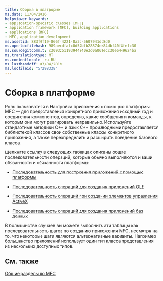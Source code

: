 ```yaml
---
title: Сборка в платформе
ms.date: 11/04/2016
helpviewer_keywords:
- application-specific classes [MFC]
- application framework [MFC], building applications
- applications [MFC]
- MFC, application development
ms.assetid: 883f0f19-866f-4221-8a3d-5607941dc8d0
ms.openlocfilehash: 989aecdfafc0d57bfb28874ee84dbf40f8fefc30
ms.sourcegitcommit: c3093251193944840e3d0a068ecc30e6449624ba
ms.translationtype: MT
ms.contentlocale: ru-RU
ms.lasthandoff: 03/04/2019
ms.locfileid: "57298338"
---
```

# <a name="building-on-the-framework"></a>Сборка в платформе

Роль пользователя в Настройка приложения с помощью платформы MFC — для предоставления конкретного приложения исходный код и соединения компонентов, определив, какие сообщения и команды, к которым они могут реагировать неправильно. Используйте стандартные методики C++ и язык C++ производными предоставляется библиотекой классов свои собственные классы конкретного приложения, а также переопределить и расширить поведение базового класса.

Щелкните ссылку в следующих таблицах описаны общие последовательности операций, которые обычно выполняются и ваши обязанности и обязанности платформы:

- [Последовательность для построения приложений с помощью платформы](../mfc/sequence-of-operations-for-building-mfc-applications.md)

- [Последовательность операций для создания приложений OLE](../mfc/sequence-of-operations-for-creating-ole-applications.md)

- [Последовательность операций при создании элементов управления ActiveX](../mfc/sequence-of-operations-for-creating-activex-controls.md)

- [Последовательность операций для создания приложений баз данных](../mfc/sequence-of-operations-for-creating-database-applications.md)

В большинстве случаев вы можете выполнить эти таблицы как последовательность шагов по созданию приложения MFC, несмотря на то, что некоторые шаги являются альтернативные варианты. Например большинство приложений использует один тип класса представления из нескольких доступных типов.

## <a name="see-also"></a>См. также

[Общие разделы по MFC](../mfc/general-mfc-topics.md)
